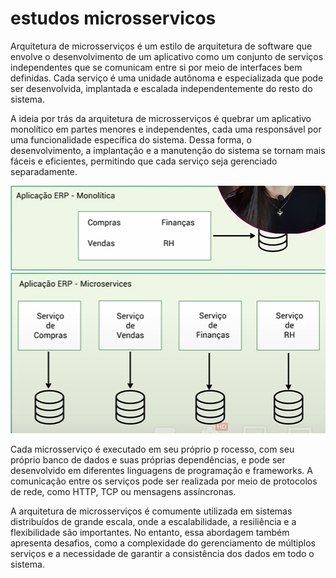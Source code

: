 # estudos microsservicos

Arquitetura de microsserviços é um estilo de arquitetura de software que envolve o desenvolvimento de um aplicativo como
um conjunto de serviços independentes que se comunicam entre si por meio de interfaces bem definidas. Cada serviço é uma
unidade autônoma e especializada que pode ser desenvolvida, implantada e escalada independentemente do resto do sistema.

A ideia por trás da arquitetura de microsserviços é quebrar um aplicativo monolítico em partes menores e independentes,
cada uma responsável por uma funcionalidade específica do sistema. Dessa forma, o desenvolvimento, a implantação e a
manutenção do sistema se tornam mais fáceis e eficientes, permitindo que cada serviço seja gerenciado separadamente.

![img.png](src/main/resources/imagens/img.png)

Cada microsserviço é executado em seu próprio p rocesso, com seu próprio banco de dados e suas próprias dependências, e
pode ser desenvolvido em diferentes linguagens de programação e frameworks. A comunicação entre os serviços pode ser
realizada por meio de protocolos de rede, como HTTP, TCP ou mensagens assíncronas.

A arquitetura de microsserviços é comumente utilizada em sistemas distribuídos de grande escala, onde a escalabilidade,
a resiliência e a flexibilidade são importantes. No entanto, essa abordagem também apresenta desafios, como a
complexidade do gerenciamento de múltiplos serviços e a necessidade de garantir a consistência dos dados em todo o
sistema.
